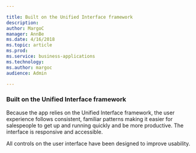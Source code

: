 ```yaml
---

title: Built on the Unified Interface framework
description: 
author: MargoC
manager: AnnBe
ms.date: 4/16/2018
ms.topic: article
ms.prod: 
ms.service: business-applications
ms.technology: 
ms.author: margoc
audience: Admin

---
```

### Built on the Unified Interface framework



Because the app relies on the Unified Interface framework, the user experience
follows consistent, familiar patterns making it easier for salespeople to get up
and running quickly and be more productive. The interface is responsive and
accessible.

All controls on the user interface have been designed to improve usability.
